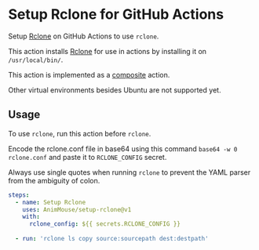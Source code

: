 # Setup Rclone for GitHub Actions
Setup [Rclone](https://rclone.org) on GitHub Actions to use `rclone`.

This action installs [Rclone](https://rclone.org) for use in actions by installing it on `/usr/local/bin/`.

This action is implemented as a [composite](https://docs.github.com/en/actions/creating-actions/creating-a-composite-action) action.

Other virtual environments besides Ubuntu are not supported yet.

## Usage
To use `rclone`, run this action before `rclone`.

Encode the rclone.conf file in base64 using this command `base64 -w 0 rclone.conf` and paste it to `RCLONE_CONFIG` secret.

Always use single quotes when running `rclone` to prevent the YAML parser from the ambiguity of colon.

```yml
steps:
  - name: Setup Rclone
    uses: AnimMouse/setup-rclone@v1
    with:
      rclone_config: ${{ secrets.RCLONE_CONFIG }}
      
  - run: 'rclone ls copy source:sourcepath dest:destpath'
```